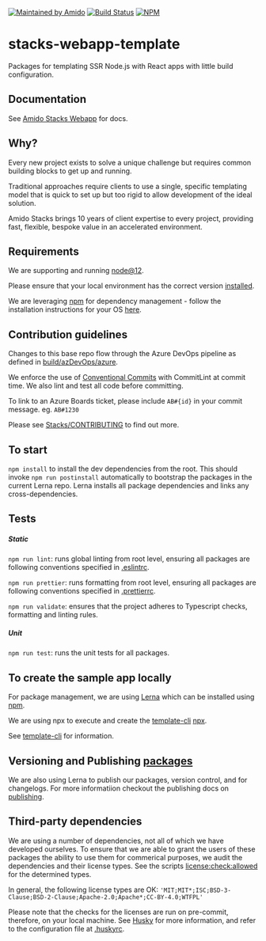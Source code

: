 [![Maintained by Amido](https://img.shields.io/badge/Maintained%20by-Amido-yellow)](https://amido.com/)
[![Build Status](https://dev.azure.com/amido-dev/Amido-Stacks/_apis/build/status/stacks-webapp-template-pipeline?branchName=master)](https://dev.azure.com/amido-dev/Amido-Stacks/_build/latest?definitionId=70&branchName=master)
[![NPM](https://img.shields.io/npm/l/@amidostacks/scaffolding-cli)](LICENSE.md)

# stacks-webapp-template

Packages for templating SSR Node.js with React apps with little build
configuration.

## Documentation

See [Amido Stacks Webapp](https://amido.github.io/stacks-webapp-template/) for
docs.

## Why?

Every new project exists to solve a unique challenge but requires common
building blocks to get up and running.

Traditional approaches require clients to use a single, specific templating
model that is quick to set up but too rigid to allow development of the ideal
solution.

Amido Stacks brings 10 years of client expertise to every project, providing
fast, flexible, bespoke value in an accelerated environment.

## Requirements

We are supporting and running [node@12](https://nodejs.org/en/about/releases/).

Please ensure that your local environment has the correct version
[installed](https://nodejs.org/en/download/).

We are leveraging [npm](https://www.npmjs.com/) for dependency management -
follow the installation instructions for your OS
[here](https://www.npmjs.com/get-npm).

## Contribution guidelines

Changes to this base repo flow through the Azure DevOps pipeline as defined in
[build/azDevOps/azure](build/azDevOps/azure/).

We enforce the use of [Conventional Commits](https://commitlint.js.org) with
CommitLint at commit time. We also lint and test all code before committing.

To link to an Azure Boards ticket, please include `AB#{id}` in your commit
message. eg. `AB#1230`

Please see
[Stacks/CONTRIBUTING](https://github.com/amido/stacks/blob/master/.github/CONTRIBUTING.md)
to find out more.

## To start

`npm install` to install the dev dependencies from the root. This should invoke
`npm run postinstall` automatically to bootstrap the packages in the current
Lerna repo. Lerna installs all package dependencies and links any
cross-dependencies.

## Tests

##### Static

`npm run lint`: runs global linting from root level, ensuring all packages are
following conventions specified in [.eslintrc](.eslintrc).

`npm run prettier`: runs formatting from root level, ensuring all packages are
following conventions specified in [.prettierrc](.prettierrc).

`npm run validate`: ensures that the project adheres to Typescript checks,
formatting and linting rules.

##### Unit

`npm run test`: runs the unit tests for all packages.

## To create the sample app locally

For package management, we are using [Lerna](https://lernajs.io) which can be
installed using [npm](https://www.npmjs.com/package/lerna).

We are using npx to execute and create the
[template-cli](./packages/scaffolding-cli)
[npx](https://www.npmjs.com/package/npx).

See [template-cli](./packages/scaffolding-cli/README.md) for information.

## Versioning and Publishing [packages](./docs/packages.md)

We are also using Lerna to publish our packages, version control, and for
changelogs. For more informatiion checkout the publishing docs on
[publishing](./docs/publishing.md).

## Third-party dependencies

We are using a number of dependencies, not all of which we have developed
ourselves. To ensure that we are able to grant the users of these packages the
ability to use them for commerical purposes, we audit the dependencies and their
license types. See the scripts [license:check:allowed](./package.json) for the
determined types.

In general, the following license types are OK:
`'MIT;MIT*;ISC;BSD-3-Clause;BSD-2-Clause;Apache-2.0;Apache*;CC-BY-4.0;WTFPL'`

Please note that the checks for the licenses are run on pre-commit, therefore,
on your local machine. See [Husky](https://github.com/typicode/husky) for more
information, and refer to the configuration file at [.huskyrc](./.huskyrc).
